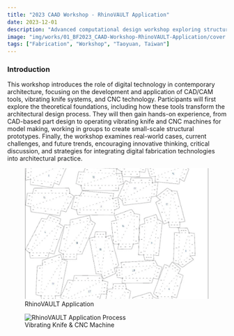 ```yaml
---
title: "2023 CAAD Workshop - RhinoVAULT Application"
date: 2023-12-01
description: "Advanced computational design workshop exploring structural optimization through RhinoVAULT for complex architectural forms."
image: "img/works/01_BF2023_CAAD-Workshop-RhinoVAULT-Application/cover.webp"
tags: ["Fabrication", "Workshop", "Taoyuan, Taiwan"]
---
```

### Introduction
This workshop introduces the role of digital technology in contemporary architecture, focusing on the development and application of CAD/CAM tools, vibrating knife systems, and CNC technology. Participants will first explore the theoretical foundations, including how these tools transform the architectural design process. They will then gain hands-on experience, from CAD-based part design to operating vibrating knife and CNC machines for model making, working in groups to create small-scale structural prototypes. Finally, the workshop examines real-world cases, current challenges, and future trends, encouraging innovative thinking, critical discussion, and strategies for integrating digital fabrication technologies into architectural practice.

<div class="grid grid-cols-1 md:grid-cols-2 gap-4 my-4">
  <figure class="m-0">
    <img src="/img/works/01_BF2023_CAAD-Workshop-RhinoVAULT-Application/image-7.webp" alt="CAAD Workshop RhinoVAULT Application" style="width:100%;height:300px;object-fit:cover;">
    <figcaption>RhinoVAULT Application</figcaption>
  </figure>
  <figure class="m-0">
    <img src="/img/works/01_BF2023_CAAD-Workshop-RhinoVAULT-Application/IMG_7624.webp" alt="RhinoVAULT Application Process" style="width:100%;height:300px;object-fit:cover;">
    <figcaption>Vibrating Knife & CNC Machine</figcaption>
  </figure>
</div>


